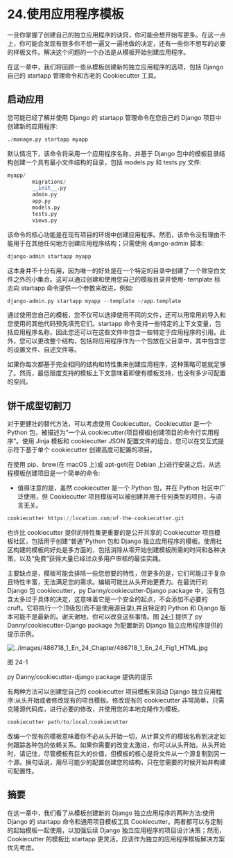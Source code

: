 # 24.使用应用程序模板

一旦你掌握了创建自己的独立应用程序的诀窍，你可能会想开始写更多。在这一点上，你可能会发现有很多你不想一遍又一遍地做的决定，还有一些你不想写的必要的样板文件。解决这个问题的一个办法是从模板开始创建应用程序。

在这一章中，我们将回顾一些从模板创建新的独立应用程序的选项，包括 Django 自己的 startapp 管理命令和古老的 Cookiecutter 工具。

## 启动应用

您可能已经了解并使用 Django 的 startapp 管理命令在您自己的 Django 项目中创建新的应用程序:

```py
./manage.py startapp myapp

```

默认情况下，该命令将采用一个应用程序名称，并基于 Django 包中的模板目录结构创建一个具有最小文件结构的目录，包括 models.py 和 tests.py 文件:

```py
myapp/
        migrations/
        __init__.py
        admin.py
        app.py
        models.py
        tests.py
        views.py

```

该命令的核心功能是在现有项目的环境中创建应用程序。然而，该命令没有理由不能用于在其他任何地方创建应用程序结构；只需使用 django-admin 脚本:

```py
django-admin startapp myapp

```

这本身并不十分有用，因为唯一的好处是在一个特定的目录中创建了一个除空白文件之外的小集合。这可以通过创建和使用您自己的模板目录并使用- template 标志向 startapp 命令提供一个参数来改进，例如:

```py
django-admin.py startapp myapp --template ~/app.template

```

通过使用您自己的模板，您不仅可以选择使用不同的文件，还可以用常用的导入和您使用的其他代码预先填充它们。startapp 命令支持一些特定的上下文变量，包括应用程序名称，因此您还可以在这些文件中包含一些特定于应用程序的引用。此外，您可以更改整个结构，包括将应用程序作为一个包放在父目录中，其中包含您的设置文件、自述文件等。

如果你每次都基于完全相同的结构和特性集来创建应用程序，这种策略可能就足够了。然而，最低限度支持的模板上下文意味着即使有模板支持，也没有多少可配置的空间。

## 饼干成型切割刀

对于更健壮的替代方法，可以考虑使用 Cookiecutter。Cookiecutter 是一个 Python 包，被描述为“一个从 cookiecutter(项目模板)创建项目的命令行实用程序”。使用 Jinja 模板和 cookiecutter JSON 配置文件的组合，您可以在交互式提示符下基于单个 cookiecutter 创建高度可配置的项目。

在使用 pip、brew(在 macOS 上)或 apt-get(在 Debian 上)进行安装之后，从远程模板创建项目是一个简单的命令:

*   值得注意的是，虽然 cookiecutter 是一个 Python 包，并在 Python 社区中广泛使用，但 Cookiecutter 项目模板可以被创建并用于任何类型的项目，与语言无关。

```py
cookiecutter https://location.com/of-the-cookiecutter.git

```

也许比 cookiecutter 提供的特性集更重要的是公开共享的 Cookiecutter 项目模板社区，包括用于创建“普通”Python 包和 Django 独立应用程序的模板。使用社区构建的模板的好处是多方面的，包括消除从零开始创建模板所需的时间和各种决策，以及“免费”获得大量已经过众多用户审核的最佳实践。

主要缺点是，模板可能会排除一些您想要的特性，但更多的是，它们可能过于复杂且特性丰富，无法满足您的需求。编辑可能比从头开始更费力。在最流行的 Django 包 cookiecutter，py Danny/cookiecutter-Django package 中，没有包含太多过于具体的决定，这意味着它是一个安全的起点，不会添加不必要的 cruft。它将执行一个顶级包(而不是使用源目录),并且特定的 Python 和 Django 版本可能不是最新的。谢天谢地，你可以改变这些事情。图 [24-1](#Fig1) 提供了 py Danny/cookiecutter-Django package 为配置新的 Django 独立应用程序提供的提示示例。

![../images/486718_1_En_24_Chapter/486718_1_En_24_Fig1_HTML.jpg](../images/486718_1_En_24_Chapter/486718_1_En_24_Fig1_HTML.jpg)

图 24-1

py Danny/cookiecutter-django package 提供的提示

有两种方法可以创建您自己的 cookiecutter 项目模板来启动 Django 独立应用程序:从头开始或者修改现有的项目模板。修改现有的 cookiecutter 非常简单，只需克隆源代码库，进行必要的修改，并使用您的本地克隆作为模板。

```py
cookiecutter path/to/local/cookiecutter

```

改编一个现有的模板意味着你不必从头开始一切，从计算文件的模板名称到决定如何跟踪各种包的依赖关系。如果你需要的改变太激进，你可以从头开始。从头开始时，请记住，尽管模板有巨大的价值，但模板的核心是将文件从一个源复制到另一个源。换句话说，用尽可能少的配置创建您的结构，只在您需要的时候开始并构建可配置性。

## 摘要

在这一章中，我们看了从模板创建新的 Django 独立应用程序的两种方法:使用 Django 的 startapp 命令和通用项目模板工具 Cookiecutter。两者都可以与定制的起始模板一起使用，以加强后续 Django 独立应用程序的项目设计决策；然而，Cookiecutter 的模板比 startapp 更灵活，应该作为独立的应用程序模板解决方案优先考虑。
